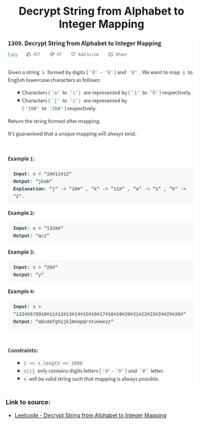 <h1 align="center">Decrypt String from Alphabet to Integer Mapping</h1>

![alt text](https://raw.githubusercontent.com/matthew01lokiet/Github-repos-images/main/Algs/String/wZPtz3H9_o.png)

### Link to source: 
- <a href="https://leetcode.com/problems/decrypt-string-from-alphabet-to-integer-mapping/">Leetcode - Decrypt String from Alphabet to Integer Mapping</a>
